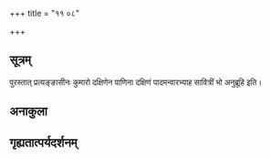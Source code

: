 +++
title = "११ ०८"

+++
## सूत्रम्
पुरस्तात् प्रत्यङ्ङासीनः कुमारो दक्षिणेन पाणिना दक्षिणं पादमन्वारभ्याह सावित्रीं भो अनुब्रूहि इति।
## अनाकुला

## गृह्यतात्पर्यदर्शनम्

